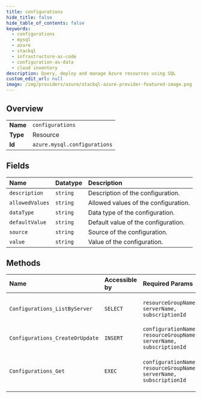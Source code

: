 ```yaml
---
title: configurations
hide_title: false
hide_table_of_contents: false
keywords:
  - configurations
  - mysql
  - azure    
  - stackql
  - infrastructure-as-code
  - configuration-as-data
  - cloud inventory
description: Query, deploy and manage Azure resources using SQL
custom_edit_url: null
image: /img/providers/azure/stackql-azure-provider-featured-image.png
---
```

  
    

## Overview
<table><tbody>
<tr><td><b>Name</b></td><td><code>configurations</code></td></tr>
<tr><td><b>Type</b></td><td>Resource</td></tr>
<tr><td><b>Id</b></td><td><code>azure.mysql.configurations</code></td></tr>
</tbody></table>

## Fields
| Name | Datatype | Description |
|:-----|:---------|:------------|
| `description` | `string` | Description of the configuration. |
| `allowedValues` | `string` | Allowed values of the configuration. |
| `dataType` | `string` | Data type of the configuration. |
| `defaultValue` | `string` | Default value of the configuration. |
| `source` | `string` | Source of the configuration. |
| `value` | `string` | Value of the configuration. |
## Methods
| Name | Accessible by | Required Params | Description |
|:-----|:--------------|:----------------|:------------|
| `Configurations_ListByServer` | `SELECT` | `resourceGroupName, serverName, subscriptionId` | List all the configurations in a given server. |
| `Configurations_CreateOrUpdate` | `INSERT` | `configurationName, resourceGroupName, serverName, subscriptionId` | Updates a configuration of a server. |
| `Configurations_Get` | `EXEC` | `configurationName, resourceGroupName, serverName, subscriptionId` | Gets information about a configuration of server. |
